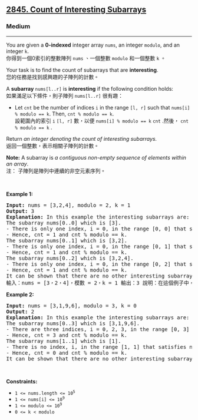 <h2><a href="https://leetcode.com/problems/count-of-interesting-subarrays/">2845. Count of Interesting Subarrays</a></h2><h3>Medium</h3><hr><div><p data-immersive-translate-effect="1" data-immersive_translate_walked="9c3bcae7-b846-4f30-b47c-7883941f039f">You are given a <strong data-immersive-translate-effect="1" data-immersive_translate_walked="9c3bcae7-b846-4f30-b47c-7883941f039f">0-indexed</strong> integer array <code data-immersive-translate-effect="1" data-immersive_translate_walked="9c3bcae7-b846-4f30-b47c-7883941f039f">nums</code>, an integer <code data-immersive-translate-effect="1" data-immersive_translate_walked="9c3bcae7-b846-4f30-b47c-7883941f039f">modulo</code>, and an integer <code data-immersive-translate-effect="1" data-immersive_translate_walked="9c3bcae7-b846-4f30-b47c-7883941f039f">k</code>.<font class="notranslate immersive-translate-target-wrapper" lang="zh-TW" data-immersive-translate-translation-element-mark="1"><br><font class="notranslate immersive-translate-target-translation-theme-none immersive-translate-target-translation-block-wrapper-theme-none immersive-translate-target-translation-block-wrapper" data-immersive-translate-translation-element-mark="1"><font class="notranslate immersive-translate-target-inner immersive-translate-target-translation-theme-none-inner" data-immersive-translate-translation-element-mark="1">你得到一個0索引的整數陣列 <code data-immersive-translate-effect="1" data-immersive_translate_walked="9c3bcae7-b846-4f30-b47c-7883941f039f">nums</code> 、一個整數 <code data-immersive-translate-effect="1" data-immersive_translate_walked="9c3bcae7-b846-4f30-b47c-7883941f039f">modulo</code> 和一個整數 <code data-immersive-translate-effect="1" data-immersive_translate_walked="9c3bcae7-b846-4f30-b47c-7883941f039f">k</code> 。</font></font></font></p>

<p data-immersive-translate-effect="1" data-immersive_translate_walked="9c3bcae7-b846-4f30-b47c-7883941f039f">Your task is to find the count of subarrays that are <strong data-immersive-translate-effect="1" data-immersive_translate_walked="9c3bcae7-b846-4f30-b47c-7883941f039f">interesting</strong>.<font class="notranslate immersive-translate-target-wrapper" lang="zh-TW" data-immersive-translate-translation-element-mark="1"><br><font class="notranslate immersive-translate-target-translation-theme-none immersive-translate-target-translation-block-wrapper-theme-none immersive-translate-target-translation-block-wrapper" data-immersive-translate-translation-element-mark="1"><font class="notranslate immersive-translate-target-inner immersive-translate-target-translation-theme-none-inner" data-immersive-translate-translation-element-mark="1">您的任務是找到感興趣的子陣列的計數。</font></font></font></p>

<p data-immersive-translate-effect="1" data-immersive_translate_walked="9c3bcae7-b846-4f30-b47c-7883941f039f">A <strong data-immersive-translate-effect="1" data-immersive_translate_walked="9c3bcae7-b846-4f30-b47c-7883941f039f">subarray</strong> <code data-immersive-translate-effect="1" data-immersive_translate_walked="9c3bcae7-b846-4f30-b47c-7883941f039f">nums[l..r]</code> is <strong data-immersive-translate-effect="1" data-immersive_translate_walked="9c3bcae7-b846-4f30-b47c-7883941f039f">interesting</strong> if the following condition holds:<font class="notranslate immersive-translate-target-wrapper" lang="zh-TW" data-immersive-translate-translation-element-mark="1"><br><font class="notranslate immersive-translate-target-translation-theme-none immersive-translate-target-translation-block-wrapper-theme-none immersive-translate-target-translation-block-wrapper" data-immersive-translate-translation-element-mark="1"><font class="notranslate immersive-translate-target-inner immersive-translate-target-translation-theme-none-inner" data-immersive-translate-translation-element-mark="1">如果滿足以下條件，則子陣列 <code data-immersive-translate-effect="1" data-immersive_translate_walked="9c3bcae7-b846-4f30-b47c-7883941f039f">nums[l..r]</code> 很有趣：</font></font></font></p>

<ul>
	<li data-immersive-translate-effect="1" data-immersive_translate_walked="9c3bcae7-b846-4f30-b47c-7883941f039f">Let <code data-immersive-translate-effect="1" data-immersive_translate_walked="9c3bcae7-b846-4f30-b47c-7883941f039f">cnt</code> be the number of indices <code data-immersive-translate-effect="1" data-immersive_translate_walked="9c3bcae7-b846-4f30-b47c-7883941f039f">i</code> in the range <code data-immersive-translate-effect="1" data-immersive_translate_walked="9c3bcae7-b846-4f30-b47c-7883941f039f">[l, r]</code> such that <code data-immersive-translate-effect="1" data-immersive_translate_walked="9c3bcae7-b846-4f30-b47c-7883941f039f">nums[i] % modulo == k</code>. Then, <code data-immersive-translate-effect="1" data-immersive_translate_walked="9c3bcae7-b846-4f30-b47c-7883941f039f">cnt % modulo == k</code>.<font class="notranslate immersive-translate-target-wrapper" lang="zh-TW" data-immersive-translate-translation-element-mark="1"><br><font class="notranslate immersive-translate-target-translation-theme-none immersive-translate-target-translation-block-wrapper-theme-none immersive-translate-target-translation-block-wrapper" data-immersive-translate-translation-element-mark="1"><font class="notranslate immersive-translate-target-inner immersive-translate-target-translation-theme-none-inner" data-immersive-translate-translation-element-mark="1">設範圍內的索引 <code data-immersive-translate-effect="1" data-immersive_translate_walked="9c3bcae7-b846-4f30-b47c-7883941f039f">i</code>  <code data-immersive-translate-effect="1" data-immersive_translate_walked="9c3bcae7-b846-4f30-b47c-7883941f039f">[l, r]</code> 數，以便 <code data-immersive-translate-effect="1" data-immersive_translate_walked="9c3bcae7-b846-4f30-b47c-7883941f039f">nums[i] % modulo == k</code> <code data-immersive-translate-effect="1" data-immersive_translate_walked="9c3bcae7-b846-4f30-b47c-7883941f039f">cnt</code> .然後， <code data-immersive-translate-effect="1" data-immersive_translate_walked="9c3bcae7-b846-4f30-b47c-7883941f039f">cnt % modulo == k</code> .</font></font></font></li>
</ul>

<p data-immersive-translate-effect="1" data-immersive_translate_walked="9c3bcae7-b846-4f30-b47c-7883941f039f">Return <em data-immersive-translate-effect="1" data-immersive_translate_walked="9c3bcae7-b846-4f30-b47c-7883941f039f">an integer denoting the count of interesting subarrays. </em><font class="notranslate immersive-translate-target-wrapper" lang="zh-TW" data-immersive-translate-translation-element-mark="1"><br><font class="notranslate immersive-translate-target-translation-theme-none immersive-translate-target-translation-block-wrapper-theme-none immersive-translate-target-translation-block-wrapper" data-immersive-translate-translation-element-mark="1"><font class="notranslate immersive-translate-target-inner immersive-translate-target-translation-theme-none-inner" data-immersive-translate-translation-element-mark="1">返回一個整數，表示相關子陣列的計數。</font></font></font></p>

<p data-immersive-translate-effect="1" data-immersive_translate_walked="9c3bcae7-b846-4f30-b47c-7883941f039f"><span data-immersive-translate-effect="1" data-immersive_translate_walked="9c3bcae7-b846-4f30-b47c-7883941f039f"><strong data-immersive-translate-effect="1" data-immersive_translate_walked="9c3bcae7-b846-4f30-b47c-7883941f039f">Note:</strong> A subarray is <em data-immersive-translate-effect="1" data-immersive_translate_walked="9c3bcae7-b846-4f30-b47c-7883941f039f">a contiguous non-empty sequence of elements within an array</em>.<font class="notranslate immersive-translate-target-wrapper" lang="zh-TW" data-immersive-translate-translation-element-mark="1"><br><font class="notranslate immersive-translate-target-translation-theme-none immersive-translate-target-translation-block-wrapper-theme-none immersive-translate-target-translation-block-wrapper" data-immersive-translate-translation-element-mark="1"><font class="notranslate immersive-translate-target-inner immersive-translate-target-translation-theme-none-inner" data-immersive-translate-translation-element-mark="1">注： 子陣列是陣列中連續的非空元素序列。</font></font></font></span></p>

<p>&nbsp;</p>
<p><strong class="example">Example 1:</strong></p>

<pre data-immersive-translate-effect="1" data-immersive_translate_walked="9c3bcae7-b846-4f30-b47c-7883941f039f"><strong data-immersive-translate-effect="1" data-immersive_translate_walked="9c3bcae7-b846-4f30-b47c-7883941f039f">Input:</strong> nums = [3,2,4], modulo = 2, k = 1
<strong data-immersive-translate-effect="1" data-immersive_translate_walked="9c3bcae7-b846-4f30-b47c-7883941f039f">Output:</strong> 3
<strong data-immersive-translate-effect="1" data-immersive_translate_walked="9c3bcae7-b846-4f30-b47c-7883941f039f">Explanation:</strong> In this example the interesting subarrays are: 
The subarray nums[0..0] which is [3]. 
- There is only one index, i = 0, in the range [0, 0] that satisfies nums[i] % modulo == k. 
- Hence, cnt = 1 and cnt % modulo == k.  
The subarray nums[0..1] which is [3,2].
- There is only one index, i = 0, in the range [0, 1] that satisfies nums[i] % modulo == k.  
- Hence, cnt = 1 and cnt % modulo == k.
The subarray nums[0..2] which is [3,2,4]. 
- There is only one index, i = 0, in the range [0, 2] that satisfies nums[i] % modulo == k. 
- Hence, cnt = 1 and cnt % modulo == k. 
It can be shown that there are no other interesting subarrays. So, the answer is 3.<font class="notranslate immersive-translate-target-wrapper" lang="zh-TW" data-immersive-translate-translation-element-mark="1"><br><font class="notranslate immersive-translate-target-translation-pre-whitespace immersive-translate-target-translation-theme-none immersive-translate-target-translation-block-wrapper-theme-none immersive-translate-target-translation-block-wrapper" data-immersive-translate-translation-element-mark="1"><font class="notranslate immersive-translate-target-inner immersive-translate-target-translation-theme-none-inner" data-immersive-translate-translation-element-mark="1">輸入：nums = [3，2，4]，模數 = 2，k = 1 輸出：3 說明：在這個例子中，有趣的子陣列是： 子陣列 nums[0..0] 即 [3]。- 在 [0， 0] 範圍內只有一個索引 i = 0，它滿足 nums[i] % modulo == k。 - 因此，cnt = 1 和 cnt % modulo == k。子陣列編號 [0..1]，即 [3，2]。- 在 [0， 1] 範圍內只有一個索引 i = 0，它滿足 nums[i] % 模數 == k。 - 因此，cnt = 1 和 cnt % modulo == k。子陣列編號 [0..2]，即 [3，2，4]。- 在 [0， 2] 範圍內只有一個索引 i = 0，它滿足 nums[i] % 模數 == k。 - 因此，cnt = 1 和 cnt % 模數 == k。可以證明沒有其他有趣的子陣列。所以，答案是3。</font></font></font></pre>

<p><strong class="example">Example 2:</strong></p>

<pre><strong>Input:</strong> nums = [3,1,9,6], modulo = 3, k = 0
<strong>Output:</strong> 2
<strong>Explanation: </strong>In this example the interesting subarrays are: 
The subarray nums[0..3] which is [3,1,9,6]. 
- There are three indices, i = 0, 2, 3, in the range [0, 3] that satisfy nums[i] % modulo == k. 
- Hence, cnt = 3 and cnt % modulo == k. 
The subarray nums[1..1] which is [1]. 
- There is no index, i, in the range [1, 1] that satisfies nums[i] % modulo == k. 
- Hence, cnt = 0 and cnt % modulo == k. 
It can be shown that there are no other interesting subarrays. So, the answer is 2.</pre>

<p>&nbsp;</p>
<p><strong>Constraints:</strong></p>

<ul>
	<li><code>1 &lt;= nums.length &lt;= 10<sup>5 </sup></code></li>
	<li><code>1 &lt;= nums[i] &lt;= 10<sup>9</sup></code></li>
	<li><code>1 &lt;= modulo &lt;= 10<sup>9</sup></code></li>
	<li><code>0 &lt;= k &lt; modulo</code></li>
</ul>
</div>
